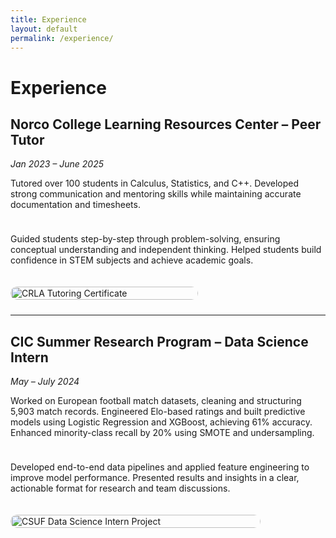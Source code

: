 ```yaml
---
title: Experience
layout: default
permalink: /experience/
---
```


# Experience

## Norco College Learning Resources Center – Peer Tutor
*Jan 2023 – June 2025*  

Tutored over 100 students in Calculus, Statistics, and C++. Developed strong communication and mentoring skills while maintaining accurate documentation and timesheets.

<div style="display: flex; flex-wrap: wrap; align-items: flex-start; gap: 20px; margin: 1.5rem 0;">
  <div style="flex: 1; min-width: 250px;">
    <p>Guided students step-by-step through problem-solving, ensuring conceptual understanding and independent thinking. Helped students build confidence in STEM subjects and achieve academic goals.</p>
  </div>
  <div style="flex: 0 0 300px; max-width: 100%;">
    <img src="{{ site.baseurl }}/assets/img/IMG_1673.jpg" alt="CRLA Tutoring Certificate" style="border-radius:12px; width:100%; height:auto;">
  </div>
</div>

---

## CIC Summer Research Program – Data Science Intern
*May – July 2024*  

Worked on European football match datasets, cleaning and structuring 5,903 match records. Engineered Elo-based ratings and built predictive models using Logistic Regression and XGBoost, achieving 61% accuracy. Enhanced minority-class recall by 20% using SMOTE and undersampling.
  
<div style="display: flex; flex-wrap: wrap; align-items: flex-start; gap: 20px; margin: 1.5rem 0;">
  <div style="flex: 1; min-width: 250px;">
    <p>Developed end-to-end data pipelines and applied feature engineering to improve model performance. Presented results and insights in a clear, actionable format for research and team discussions.</p>
  </div>
  <div style="flex: 0 0 400px; max-width: 100%;">
    <img src="{{ site.baseurl }}/assets/img/CSUF_DS.png" alt="CSUF Data Science Intern Project" style="border-radius:12px; width:100%; height:auto;">
  </div>
</div>
